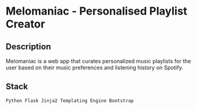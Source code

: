 # Melomaniac - Personalised Playlist Creator

## Description
Melomaniac is a web app that curates personalized music playlists for the user based on their music preferences and listening history on Spotify.


## Stack

`Python
Flask
Jinja2 Templating Engine
Bootstrap`

## 

